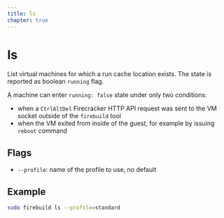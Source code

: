 ```yaml
---
title: ls
chapter: true
---
```


# ls

List virtual machines for which a run cache location exists. The state is reported as boolean `running` flag.

A machine can enter `running: false` state under only two conditions: 

- when a `CtrlAltDel` Firecracker HTTP API request was sent to the VM socket outside of the `firebuild` tool
- when the VM exited from inside of the guest, for example by issuing `reboot` command

## Flags

- `--profile`: name of the profile to use, no default

## Example

```sh
sudo firebuild ls --profile=standard
```